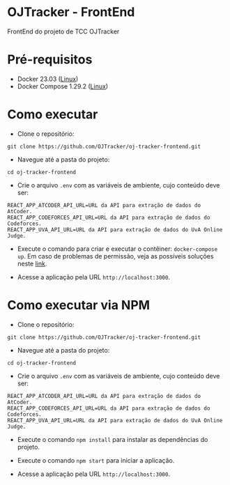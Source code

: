 # OJTracker - FrontEnd

FrontEnd do projeto de TCC OJTracker

# Pré-requisitos

- Docker 23.03 ([Linux](https://github.com/arthurbdiniz/kind-tutorial/blob/master/0-install-tools.sh))
- Docker Compose 1.29.2 ([Linux](https://www.digitalocean.com/community/tutorials/how-to-install-and-use-docker-compose-on-ubuntu-20-04))

# Como executar

- Clone o repositório:

```
git clone https://github.com/OJTracker/oj-tracker-frontend.git
```

- Navegue até a pasta do projeto:

```
cd oj-tracker-frontend
```

- Crie o arquivo `.env` com as variáveis de ambiente, cujo conteúdo deve ser:

```
REACT_APP_ATCODER_API_URL=URL da API para extração de dados do AtCoder.
REACT_APP_CODEFORCES_API_URL=URL da API para extração de dados do Codeforces.
REACT_APP_UVA_API_URL=URL da API para extração de dados do UvA Online Judge.
```

- Execute o comando para criar e executar o contêiner: `docker-compose up`. Em caso de problemas de permissão, veja as possíveis soluções neste [link](https://stackoverflow.com/questions/48957195/how-to-fix-docker-got-permission-denied-issue).

- Acesse a aplicação pela URL `http://localhost:3000`.

# Como executar via NPM

- Clone o repositório:

```
git clone https://github.com/OJTracker/oj-tracker-frontend.git
```

- Navegue até a pasta do projeto:

```
cd oj-tracker-frontend
```

- Crie o arquivo `.env` com as variáveis de ambiente, cujo conteúdo deve ser:

```
REACT_APP_ATCODER_API_URL=URL da API para extração de dados do AtCoder.
REACT_APP_CODEFORCES_API_URL=URL da API para extração de dados do Codeforces.
REACT_APP_UVA_API_URL=URL da API para extração de dados do UvA Online Judge.
```

- Execute o comando `npm install` para instalar as dependências do projeto.

- Execute o comando `npm start` para iniciar a aplicação.

- Acesse a aplicação pela URL `http://localhost:3000`.
